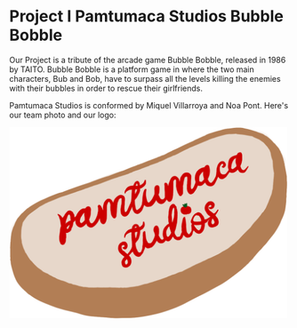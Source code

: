 # Project I   Pamtumaca Studios Bubble Bobble

Our Project is a tribute of the arcade game Bubble Bobble, released in 1986 by TAITO. Bubble Bobble is a platform game in where the two main characters, Bub and Bob, have to surpass all the levels killing the enemies with their bubbles in order to rescue their girlfriends. 

Pamtumaca Studios is conformed by Miquel Villarroya and Noa Pont. Here's our team photo and our logo:


<img src="https://github.com/MiquelVillarroya/Project-I---Pamtumaca-Studios-Bubble-Bobble-/blob/main/wikiResources/homeImages/logo%20pantumaca%20studios.png" width="500">